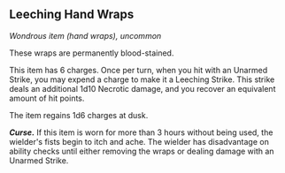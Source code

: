 ## Leeching Hand Wraps
*Wondrous item (hand wraps), uncommon*

These wraps are permanently blood-stained.

This item has 6 charges. Once per turn, when you hit with an Unarmed Strike, you may expend a charge to make it a Leeching Strike. This strike deals an additional 1d10 Necrotic damage, and you recover an equivalent amount of hit points.

The item regains 1d6 charges at dusk.

**_Curse._** If this item is worn for more than 3 hours without being used, the wielder's fists begin to itch and ache. The wielder has disadvantage on ability checks until either removing the wraps or dealing damage with an Unarmed Strike.
